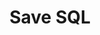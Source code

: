 ---
title: Save SQL
excerpt: Save or update a SQL query in a project.
api:
  file: sentio-api.json
  operationId: SaveSQL2
deprecated: false
hidden: false
metadata:
  title: ''
  description: ''
  robots: index
next:
  description: ''
---